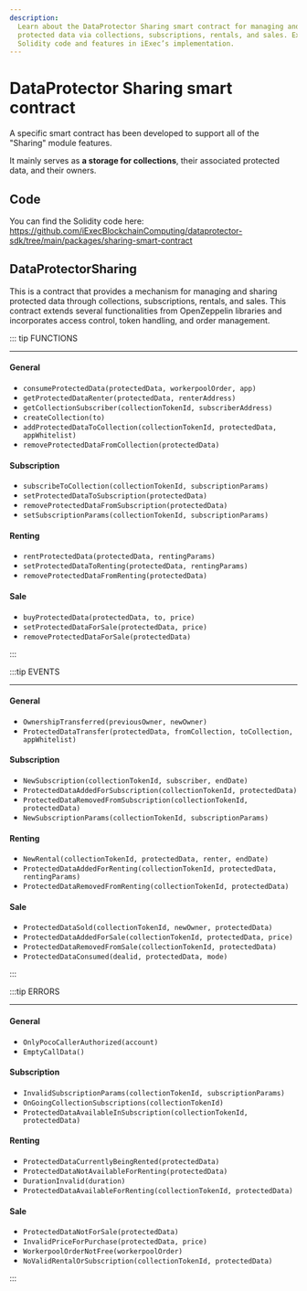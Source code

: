 ```yaml
---
description:
  Learn about the DataProtector Sharing smart contract for managing and sharing
  protected data via collections, subscriptions, rentals, and sales. Explore the
  Solidity code and features in iExec’s implementation.
---
```


# DataProtector Sharing smart contract

A specific smart contract has been developed to support all of the "Sharing"
module features.

It mainly serves as **a storage for collections**, their associated protected
data, and their owners.

## Code

You can find the Solidity code here:
<https://github.com/iExecBlockchainComputing/dataprotector-sdk/tree/main/packages/sharing-smart-contract>

## DataProtectorSharing

This is a contract that provides a mechanism for managing and sharing protected
data through collections, subscriptions, rentals, and sales. This contract
extends several functionalities from OpenZeppelin libraries and incorporates
access control, token handling, and order management.

::: tip FUNCTIONS

---

#### General

- `consumeProtectedData(protectedData, workerpoolOrder, app)`
- `getProtectedDataRenter(protectedData, renterAddress)`
- `getCollectionSubscriber(collectionTokenId, subscriberAddress)`
- `createCollection(to)`
- `addProtectedDataToCollection(collectionTokenId, protectedData, appWhitelist)`
- `removeProtectedDataFromCollection(protectedData)`

#### Subscription

- `subscribeToCollection(collectionTokenId, subscriptionParams)`
- `setProtectedDataToSubscription(protectedData)`
- `removeProtectedDataFromSubscription(protectedData)`
- `setSubscriptionParams(collectionTokenId, subscriptionParams)`

#### Renting

- `rentProtectedData(protectedData, rentingParams)`
- `setProtectedDataToRenting(protectedData, rentingParams)`
- `removeProtectedDataFromRenting(protectedData)`

#### Sale

- `buyProtectedData(protectedData, to, price)`
- `setProtectedDataForSale(protectedData, price)`
- `removeProtectedDataForSale(protectedData)`

:::

:::tip EVENTS

---

#### General

- `OwnershipTransferred(previousOwner, newOwner)`
- `ProtectedDataTransfer(protectedData, fromCollection, toCollection, appWhitelist)`

#### Subscription

- `NewSubscription(collectionTokenId, subscriber, endDate)`
- `ProtectedDataAddedForSubscription(collectionTokenId, protectedData)`
- `ProtectedDataRemovedFromSubscription(collectionTokenId, protectedData)`
- `NewSubscriptionParams(collectionTokenId, subscriptionParams)`

#### Renting

- `NewRental(collectionTokenId, protectedData, renter, endDate)`
- `ProtectedDataAddedForRenting(collectionTokenId, protectedData, rentingParams)`
- `ProtectedDataRemovedFromRenting(collectionTokenId, protectedData)`

#### Sale

- `ProtectedDataSold(collectionTokenId, newOwner, protectedData)`
- `ProtectedDataAddedForSale(collectionTokenId, protectedData, price)`
- `ProtectedDataRemovedFromSale(collectionTokenId, protectedData)`
- `ProtectedDataConsumed(dealid, protectedData, mode)`

:::

:::tip ERRORS

---

#### General

- `OnlyPocoCallerAuthorized(account)`
- `EmptyCallData()`

#### Subscription

- `InvalidSubscriptionParams(collectionTokenId, subscriptionParams)`
- `OnGoingCollectionSubscriptions(collectionTokenId)`
- `ProtectedDataAvailableInSubscription(collectionTokenId, protectedData)`

#### Renting

- `ProtectedDataCurrentlyBeingRented(protectedData)`
- `ProtectedDataNotAvailableForRenting(protectedData)`
- `DurationInvalid(duration)`
- `ProtectedDataAvailableForRenting(collectionTokenId, protectedData)`

#### Sale

- `ProtectedDataNotForSale(protectedData)`
- `InvalidPriceForPurchase(protectedData, price)`
- `WorkerpoolOrderNotFree(workerpoolOrder)`
- `NoValidRentalOrSubscription(collectionTokenId, protectedData)`

:::
